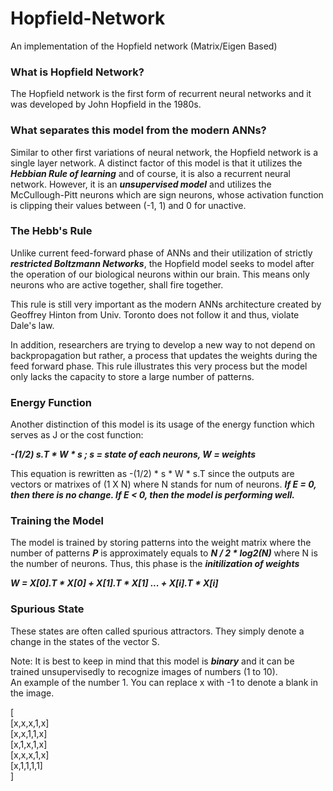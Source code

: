 # Hopfield-Network
An implementation of the Hopfield network (Matrix/Eigen Based)

### What is Hopfield Network?
The Hopfield network is the first form of recurrent neural networks and it was developed by John Hopfield in the 1980s. 

### What separates this model from the modern ANNs?
Similar to other first variations of neural network, the Hopfield network is a single layer network. A distinct factor of this model is that it utilizes the ***Hebbian Rule of learning*** and of course, it is also a recurrent neural network. However, it is an ***unsupervised model*** and utilizes the McCullough-Pitt neurons which are sign neurons, whose activation function is clipping their values between (-1, 1) and 0 for unactive. 

### The Hebb's Rule 
Unlike current feed-forward phase of ANNs and their utilization of strictly ***restricted Boltzmann Networks***, the Hopfield model seeks to model after the operation of our biological neurons within our brain. This means only neurons who are active together, shall fire together. 

This rule is still very important as the modern ANNs architecture created by Geoffrey Hinton from Univ. Toronto does not follow it and thus, violate Dale's law.  

In addition, researchers are trying to develop a new way to not depend on backpropagation but rather, a process that updates the weights during the feed forward phase. This rule illustrates this very process but the model only lacks the capacity to store a large number of patterns.

### Energy Function
Another distinction of this model is its usage of the energy function which serves as J or the cost function: 

***-(1/2) s.T * W * s ; s = state of each neurons, W = weights*** 

This equation is rewritten as -(1/2) * s * W * s.T since the outputs are vectors or matrixes of (1 X N) where N stands for num of neurons.
***If E = 0, then there is no change. If E < 0, then the model is performing well.***

### Training the Model 
The model is trained by storing patterns into the weight matrix where the number of patterns ***P*** is approximately equals to ***N / 2 * log2(N)*** where N is the number of neurons. Thus, this phase is the ***initilization of weights***

***W = X[0].T * X[0] + X[1].T * X[1] ... + X[i].T * X[i]***

### Spurious State
These states are often called spurious attractors. They simply denote a change in the states of the vector S.

Note: It is best to keep in mind that this model is ***binary*** and it can be trained unsupervisedly to recognize images of numbers (1 to 10).   
An example of the number 1. You can replace x with -1 to denote a blank in the image.          
    
[       
[x,x,x,1,x]     
[x,x,1,1,x]    
[x,1,x,1,x]    
[x,x,x,1,x]         
[x,1,1,1,1]        
]




